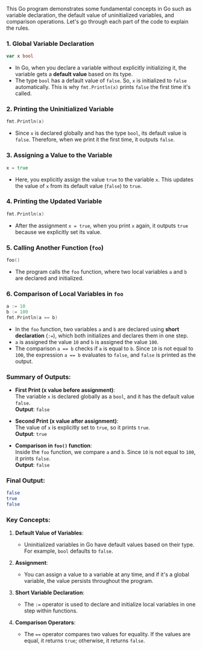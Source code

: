 This Go program demonstrates some fundamental concepts in Go such as variable declaration, the default value of uninitialized variables, and comparison operations. Let's go through each part of the code to explain the rules.

### 1. **Global Variable Declaration**
   ```go
   var x bool
   ```
   - In Go, when you declare a variable without explicitly initializing it, the variable gets a **default value** based on its type.
   - The type `bool` has a default value of `false`. So, `x` is initialized to `false` automatically. This is why `fmt.Println(x)` prints `false` the first time it's called.

### 2. **Printing the Uninitialized Variable**
   ```go
   fmt.Println(x)
   ```
   - Since `x` is declared globally and has the type `bool`, its default value is `false`. Therefore, when we print it the first time, it outputs `false`.

### 3. **Assigning a Value to the Variable**
   ```go
   x = true
   ```
   - Here, you explicitly assign the value `true` to the variable `x`. This updates the value of `x` from its default value (`false`) to `true`.

### 4. **Printing the Updated Variable**
   ```go
   fmt.Println(x)
   ```
   - After the assignment `x = true`, when you print `x` again, it outputs `true` because we explicitly set its value.

### 5. **Calling Another Function (`foo`)**
   ```go
   foo()
   ```
   - The program calls the `foo` function, where two local variables `a` and `b` are declared and initialized.

### 6. **Comparison of Local Variables in `foo`**
   ```go
   a := 10
   b := 100
   fmt.Println(a == b)
   ```
   - In the `foo` function, two variables `a` and `b` are declared using **short declaration** (`:=`), which both initializes and declares them in one step.
   - `a` is assigned the value `10` and `b` is assigned the value `100`.
   - The comparison `a == b` checks if `a` is equal to `b`. Since `10` is not equal to `100`, the expression `a == b` evaluates to `false`, and `false` is printed as the output.

### Summary of Outputs:
- **First Print (x value before assignment)**:  
  The variable `x` is declared globally as a `bool`, and it has the default value `false`.  
  **Output**: `false`

- **Second Print (x value after assignment)**:  
  The value of `x` is explicitly set to `true`, so it prints `true`.  
  **Output**: `true`

- **Comparison in `foo()` function**:  
  Inside the `foo` function, we compare `a` and `b`. Since `10` is not equal to `100`, it prints `false`.  
  **Output**: `false`

### Final Output:
```bash
false
true
false
```

### Key Concepts:
1. **Default Value of Variables**:  
   - Uninitialized variables in Go have default values based on their type. For example, `bool` defaults to `false`.
   
2. **Assignment**:  
   - You can assign a value to a variable at any time, and if it's a global variable, the value persists throughout the program.

3. **Short Variable Declaration**:  
   - The `:=` operator is used to declare and initialize local variables in one step within functions.

4. **Comparison Operators**:  
   - The `==` operator compares two values for equality. If the values are equal, it returns `true`; otherwise, it returns `false`.